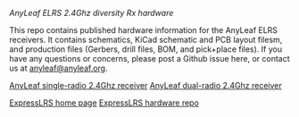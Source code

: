*AnyLeaf ELRS 2.4Ghz diversity Rx hardware*

This repo contains published hardware information for the AnyLeaf ELRS receivers.
It contains schematics, KiCad schematic and PCB layout filesm, and production files
(Gerbers, drill files, BOM, and pick+place files). If you have any questions
or concerns, please post a Github issue here, or contact us at [anyleaf@anyleaf.org](mailto:anyleaf@anyleaf.org).

[AnyLeaf single-radio 2.4Ghz receiver](https://www.anyleaf.org/elrs-rx)
[AnyLeaf dual-radio 2.4Ghz receiver](https://www.anyleaf.org/elrs-rx-dualradio)

[ExpressLRS home page](https://www.expresslrs.org/3.0/)
[ExpressLRS hardware repo](https://github.com/ExpressLRS/ExpressLRS-Hardware)